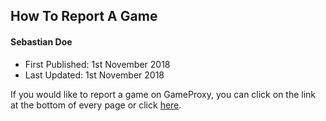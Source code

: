 ## How To Report A Game
#### Sebastian Doe
* First Published: 1st November 2018
* Last Updated: 1st November 2018

If you would like to report a game on GameProxy, you can click on the link at the bottom of every page or click [here](https://gameproxy.github.io/report).
